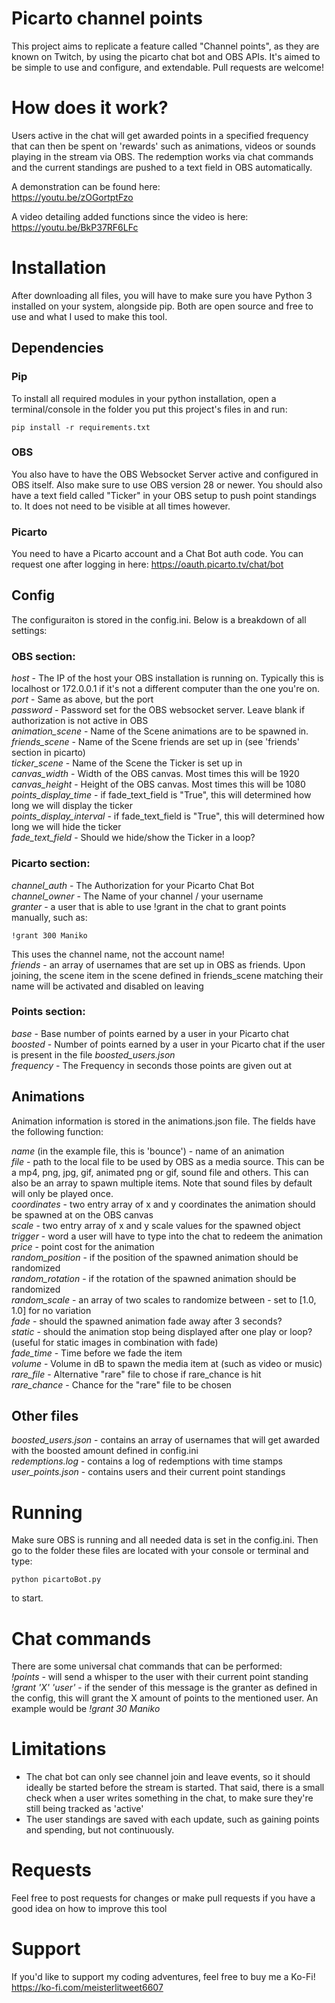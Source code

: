 # Picarto channel points

This project aims to replicate a feature called "Channel points", as they are known on Twitch, by using the picarto chat bot and OBS APIs. It's aimed to be simple to use and configure, and extendable. Pull requests are welcome!

# How does it work?
Users active in the chat will get awarded points in a specified frequency that can then be spent on 'rewards' such as animations, videos or sounds playing in the stream via OBS. The redemption works via chat commands and the current standings are pushed to a text field in OBS automatically.

A demonstration can be found here:  
https://youtu.be/zOGortptFzo

A video detailing added functions since the video is here:  
https://youtu.be/BkP37RF6LFc  

# Installation
After downloading all files, you will have to make sure you have Python 3 installed on your system, alongside pip. Both are open source and free to use and what I used to make this tool.

## Dependencies
### Pip
To install all required modules in your python installation, open a terminal/console in the folder you put this project's files in and run:
```
pip install -r requirements.txt
```
### OBS
You also have to have the OBS Websocket Server active and configured in OBS itself. Also make sure to use OBS version 28 or newer. You should also have a text field called "Ticker" in your OBS setup to push point standings to. It does not need to be visible at all times however.

### Picarto
You need to have a Picarto account and a Chat Bot auth code. You can request one after logging in here:
https://oauth.picarto.tv/chat/bot

## Config

The configuraiton is stored in the config.ini. Below is a breakdown of all settings:

### OBS section:
*host* - The IP of the host your OBS installation is running on. Typically this is localhost or 172.0.0.1 if it's not a different computer than the one you're on.  
*port* - Same as above, but the port  
*password* - Password set for the OBS websocket server. Leave blank if authorization is not active in OBS  
*animation_scene* - Name of the Scene animations are to be spawned in.  
*friends_scene* - Name of the Scene friends are set up in (see 'friends' section in picarto)  
*ticker_scene* - Name of the Scene the Ticker is set up in  
*canvas_width* - Width of the OBS canvas. Most times this will be 1920  
*canvas_height* - Height of the OBS canvas. Most times this will be 1080  
*points_display_time* - if fade_text_field is "True", this will determined how long we will display the ticker  
*points_display_interval* - if fade_text_field is "True", this will determined how long we will hide the ticker  
*fade_text_field* - Should we hide/show the Ticker in a loop?

### Picarto section:
*channel_auth* - The Authorization for your Picarto Chat Bot  
*channel_owner* - The Name of your channel / your username  
*granter* - a user that is able to use !grant in the chat to grant points manually, such as:  
```
!grant 300 Maniko
```
This uses the channel name, not the account name!  
*friends* - an array of usernames that are set up in OBS as friends. Upon joining, the scene item in the scene defined in friends_scene matching their name will be activated and disabled on leaving

### Points section:
*base* - Base number of points earned by a user in your Picarto chat  
*boosted* - Number of points earned by a user in your Picarto chat if the user is present in the file *boosted_users.json*  
*frequency* - The Frequency in seconds those points are given out at

## Animations
Animation information is stored in the animations.json file. The fields have the following function:  

*name* (in the example file, this is 'bounce') - name of an animation  
*file* - path to the local file to be used by OBS as a media source. This can be a mp4, png, jpg, gif, animated png or gif, sound file and others. This can also be an array to spawn multiple items. Note that sound files by default will only be played once.  
*coordinates* - two entry array of x and y coordinates the animation should be spawned at on the OBS canvas  
*scale* - two entry array of x and y scale values for the spawned object  
*trigger* - word a user will have to type into the chat to redeem the animation  
*price* - point cost for the animation  
*random_position* - if the position of the spawned animation should be randomized  
*random_rotation* - if the rotation of the spawned animation should be randomized  
*random_scale* - an array of two scales to randomize between - set to [1.0, 1.0] for no variation  
*fade* - should the spawned animation fade away after 3 seconds?  
*static* - should the animation stop being displayed after one play or loop? (useful for static images in combination with fade)  
*fade_time* - Time before we fade the item  
*volume* - Volume in dB to spawn the media item at (such as video or music)  
*rare_file* - Alternative "rare" file to chose if rare_chance is hit  
*rare_chance* - Chance for the "rare" file to be chosen

## Other files 
*boosted_users.json* - contains an array of usernames that will get awarded with the boosted amount defined in config.ini  
*redemptions.log* - contains a log of redemptions with time stamps  
*user_points.json* - contains users and their current point standings  

# Running
Make sure OBS is running and all needed data is set in the config.ini. Then go to the folder these files are located with your console or terminal and type:

```
python picartoBot.py
```
to start.

# Chat commands
There are some universal chat commands that can be performed:  
*!points* - will send a whisper to the user with their current point standing  
*!grant 'X' 'user'* - if the sender of this message is the granter as defined in the config, this will grant the X amount of points to the mentioned user. An example would be *!grant 30 Maniko*  

# Limitations
- The chat bot can only see channel join and leave events, so it should ideally be started before the stream is started. That said, there is a small check when a user writes something in the chat, to make sure they're still being tracked as 'active'  
- The user standings are saved with each update, such as gaining points and spending, but not continuously.

# Requests
Feel free to post requests for changes or make pull requests if you have a good idea on how to improve this tool
# Support
If you'd like to support my coding adventures, feel free to buy me a Ko-Fi!
https://ko-fi.com/meisterlitweet6607
